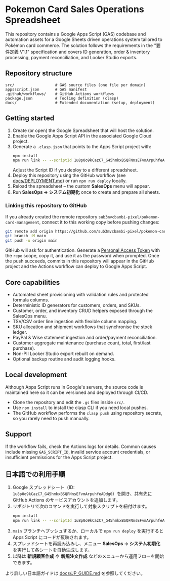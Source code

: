 # Pokemon Card Sales Operations Spreadsheet

This repository contains a Google Apps Script (GAS) codebase and automation assets for a Google Sheets driven operations system tailored to Pokémon card commerce. The solution follows the requirements in the "要件定義 V1.1" specification and covers ID generation, order & inventory processing, payment reconciliation, and Looker Studio exports.

## Repository structure

```text
src/                  # GAS source files (one file per domain)
appsscript.json       # GAS manifest
.github/workflows/    # GitHub Actions workflows
package.json          # Tooling definition (clasp)
docs/                 # Extended documentation (setup, deployment)
```

## Getting started

1. Create (or open) the Google Spreadsheet that will host the solution.
2. Enable the Google Apps Script API in the associated Google Cloud project.
3. Generate a `.clasp.json` that points to the Apps Script project with:
   ```bash
   npm install
   npm run link -- --scriptId 1u8p0o9kCazC7_G45hmkxBSQFNnsEFvmArpuhfeADdg0
   ```
   Adjust the Script ID if you deploy to a different spreadsheet.
4. Deploy this repository using the GitHub workflow (see [docs/DEPLOYMENT.md](docs/DEPLOYMENT.md)) or run `npm run deploy` locally.
5. Reload the spreadsheet – the custom **SalesOps** menu will appear.
6. Run **SalesOps → システム初期化** once to create and prepare all sheets.

### Linking this repository to GitHub

If you already created the remote repository `sub3mvcbambi-pixel/pokemon-card-management`, connect it to this working copy before
pushing changes:

```bash
git remote add origin https://github.com/sub3mvcbambi-pixel/pokemon-card-management.git
git branch -M main
git push -u origin main
```

GitHub will ask for authentication. Generate a [Personal Access Token](https://github.com/settings/tokens) with the `repo`
scope, copy it, and use it as the password when prompted. Once the push succeeds, commits in this repository will appear in the
GitHub project and the Actions workflow can deploy to Google Apps Script.

## Core capabilities

- Automated sheet provisioning with validation rules and protected formula columns.
- Deterministic ID generators for customers, orders, and SKUs.
- Customer, order, and inventory CRUD helpers exposed through the SalesOps menu.
- TSV/CSV order line ingestion with flexible column mapping.
- SKU allocation and shipment workflows that synchronise the stock ledger.
- PayPal & Wise statement ingestion and order/payment reconciliation.
- Customer aggregate maintenance (purchase count, total, first/last purchase).
- Non-PII Looker Studio export rebuilt on demand.
- Optional backup routine and audit logging hooks.

## Local development

Although Apps Script runs in Google's servers, the source code is maintained here so it can be versioned and deployed through CI/CD.

- Clone the repository and edit the `.gs` files inside `src/`.
- Use `npm install` to install the clasp CLI if you need local pushes.
- The GitHub workflow performs the `clasp push` using repository secrets, so you rarely need to push manually.

## Support

If the workflow fails, check the Actions logs for details. Common causes include missing `GAS_SCRIPT_ID`, invalid service account credentials, or insufficient permissions for the Apps Script project.

## 日本語での利用手順

1. Google スプレッドシート（ID: `1u8p0o9kCazC7_G45hmkxBSQFNnsEFvmArpuhfeADdg0`）を開き、共有先に GitHub Actions のサービスアカウントを追加します。
2. リポジトリで次のコマンドを実行して対象スクリプトを紐付けます。
   ```bash
   npm install
   npm run link -- --scriptId 1u8p0o9kCazC7_G45hmkxBSQFNnsEFvmArpuhfeADdg0
   ```
3. `main` ブランチへプッシュするか、ローカルで `npm run deploy` を実行すると Apps Script にコードが反映されます。
4. スプレッドシートを再読み込みし、メニュー **SalesOps → システム初期化** を実行して各シートを自動生成します。
5. 以降は **新規顧客作成** や **新規注文作成** などのメニューから運用フローを開始できます。

より詳しい日本語ガイドは [docs/JP_GUIDE.md](docs/JP_GUIDE.md) を参照してください。